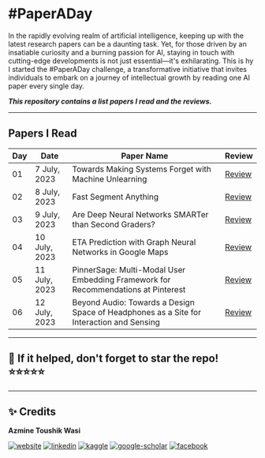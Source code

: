 # **#PaperADay**

In the rapidly evolving realm of artificial intelligence, keeping up with the latest research papers can be a daunting task. Yet, for those driven by an insatiable curiosity and a burning passion for AI, staying in touch with cutting-edge developments is not just essential—it's exhilarating. This is hy I started the #PaperADay challenge, a transformative initiative that invites individuals to embark on a journey of intellectual growth by reading one AI paper every single day.

***This repository contains a list papers I read and the reviews.***

---

## **Papers I Read**
| Day | Date | Paper Name | Review |
| --- | --- | --- | --- |
| 01 | 7 July, 2023 | Towards Making Systems Forget with Machine Unlearning | [Review](https://github.com/azminewasi/PaperADay/blob/main/papers/Day01-Towards-Making-Systems-Forget-with-Machine-Unlearning.md) |
| 02 | 8 July, 2023 | Fast Segment Anything| [Review](https://github.com/azminewasi/PaperADay/blob/main/papers/Day02-Fast-Segment-Anything.md) |
| 03 | 9 July, 2023 | Are Deep Neural Networks SMARTer than Second Graders? | [Review](https://github.com/azminewasi/PaperADay/blob/main/papers/Day03-Are-Deep-Neural-Networks-SMARTer-than-Second-Graders.md) |
| 04 | 10 July, 2023 | ETA Prediction with Graph Neural Networks in Google Maps | [Review](https://github.com/azminewasi/PaperADay/blob/main/papers/Day04-ETA-Prediction-with-Graph-Neural-Networks-in-Google-Maps.md) |
| 05 | 11 July, 2023 | PinnerSage: Multi-Modal User Embedding Framework for Recommendations at Pinterest | [Review](https://github.com/azminewasi/PaperADay/blob/main/papers/Day05-PinnerSage-Multi-Modal-User-Embedding-Framework.md) |
| 06 | 12 July, 2023 | Beyond Audio: Towards a Design Space of Headphones as a Site for Interaction and Sensing | [Review](https://github.com/azminewasi/PaperADay/blob/main/papers/Day06-Beyond-Audio.md) |

---

## 📌 If it helped, don't forget to **star** the repo! ⭐⭐⭐⭐⭐

---

## ✨ **Credits**
**Azmine Toushik Wasi**

 [![website](https://img.shields.io/badge/-Website-blue?style=flat-square&logo=rss&color=1f1f15)](https://azminewasi.github.io) 
 [![linkedin](https://img.shields.io/badge/LinkedIn-%320beff?style=flat-square&logo=linkedin&color=1f1f18)](https://www.linkedin.com/in/azmine-toushik-wasi/) 
 [![kaggle](https://img.shields.io/badge/Kaggle-%2320beff?style=flat-square&logo=kaggle&color=1f1f1f)](https://www.kaggle.com/azminetoushikwasi) 
 [![google-scholar](https://img.shields.io/badge/Google%20Scholar-%2320beff?style=flat-square&logo=google-scholar&color=1f1f18)](https://scholar.google.com/citations?user=X3gRvogAAAAJ&hl=en) 
 [![facebook](https://img.shields.io/badge/Facebook-%2320beff?style=flat-square&logo=facebook&color=1f1f15)](https://www.facebook.com/cholche.gari.zatrabari/)

